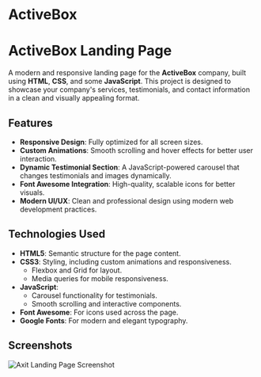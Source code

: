 # ActiveBox

# ActiveBox Landing Page

A modern and responsive landing page for the **ActiveBox** company, built using **HTML**, **CSS**, and some **JavaScript**. This project is designed to showcase your company's services, testimonials, and contact information in a clean and visually appealing format.

## Features

- **Responsive Design**: Fully optimized for all screen sizes.
- **Custom Animations**: Smooth scrolling and hover effects for better user interaction.
- **Dynamic Testimonial Section**: A JavaScript-powered carousel that changes testimonials and images dynamically.
- **Font Awesome Integration**: High-quality, scalable icons for better visuals.
- **Modern UI/UX**: Clean and professional design using modern web development practices.

## Technologies Used

- **HTML5**: Semantic structure for the page content.
- **CSS3**: Styling, including custom animations and responsiveness.
  - Flexbox and Grid for layout.
  - Media queries for mobile responsiveness.
- **JavaScript**:
  - Carousel functionality for testimonials.
  - Smooth scrolling and interactive components.
- **Font Awesome**: For icons used across the page.
- **Google Fonts**: For modern and elegant typography.

## Screenshots

![Axit Landing Page Screenshot](ActiveBoxScreenShot.png)

